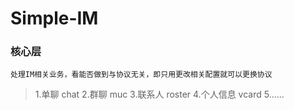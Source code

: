 # Simple-IM
### 核心层
    处理IM相关业务，看能否做到与协议无关，即只用更改相关配置就可以更换协议
> 1.单聊 chat
> 2.群聊 muc
> 3.联系人 roster
> 4.个人信息 vcard
> 5......